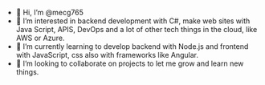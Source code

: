 - 👋 Hi, I’m @mecg765
- 👀 I’m interested in backend development with C#, make web sites with Java Script, APIS, DevOps and a lot of other tech things in the cloud, like AWS or Azure.
- 🌱 I’m currently learning to develop backend with Node.js and frontend with JavaScript, css also with frameworks like Angular.
- 💞️ I’m looking to collaborate on projects to let me grow and learn new things.

<!---
mecg765/mecg765 is a ✨ special ✨ repository because its `README.md` (this file) appears on your GitHub profile.
You can click the Preview link to take a look at your changes.
--->
